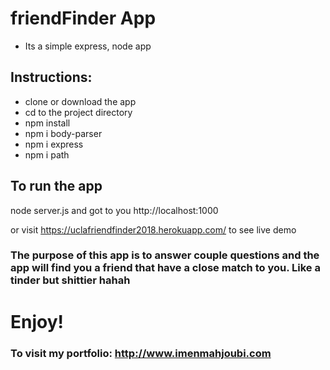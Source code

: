 # friendFinder App
- Its a simple express, node app

## Instructions:
- clone or download the app
- cd to the project directory
- npm install
- npm i body-parser
- npm i express
- npm i path


 ## To run the app
 node server.js
 and got to you http://localhost:1000
 
 or visit https://uclafriendfinder2018.herokuapp.com/ to see live demo

 ### The purpose of this app is to answer couple questions and the app will find you a friend that have a close match to you. Like a tinder but shittier hahah
 # Enjoy!





 ### To visit my portfolio: http://www.imenmahjoubi.com

